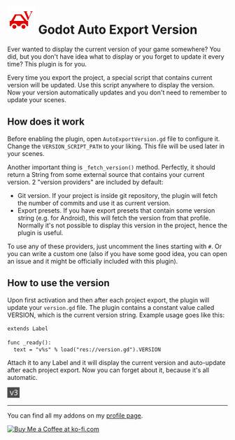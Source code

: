 # <img src="https://github.com/KoBeWi/Godot-Auto-Export-Version/blob/master/Media/Icon.png" width="64" height="64"> Godot Auto Export Version

Ever wanted to display the current version of your game somewhere? You did, but you don't have idea what to display or you forget to update it every time? This plugin is for you.

Every time you export the project, a special script that contains current version will be updated. Use this script anywhere to display the version. Now your version automatically updates and you don't need to remember to update your scenes.

## How does it work

Before enabling the plugin, open `AutoExportVersion.gd` file to configure it. Change the `VERSION_SCRIPT_PATH` to your liking. This file will be used later in your scenes.

Another important thing is `_fetch_version()` method. Perfectly, it should return a String from some external source that contains your current version. 2 "version providers" are included by default:
- Git version. If your project is inside git repository, the plugin will fetch the number of commits and use it as current version.
- Export presets. If you have export presets that contain some version string (e.g. for Android), this will fetch the version from that profile. Normally it's not possible to display this version in the project, hence the plugin is useful.

To use any of these providers, just uncomment the lines starting with `#`. Or you can write a custom one (also if you have some good idea, you can open an issue and it might be officially included with this plugin).

## How to use the version

Upon first activation and then after each project export, the plugin will update your `version.gd` file. The plugin contains a constant value called VERSION, which is the current version string. Example usage goes like this:
```GDScript
extends Label

func _ready():
  text = "v%s" % load("res://version.gd").VERSION
```
Attach it to any Label and it will display the current version and auto-update after each project export. Now you can forget about it, because it's all automatic.

![](https://github.com/KoBeWi/Godot-Auto-Export-Version/blob/master/Media/ReadmeV3.png)

___
You can find all my addons on my [profile page](https://github.com/KoBeWi).

<a href='https://ko-fi.com/W7W7AD4W4' target='_blank'><img height='36' style='border:0px;height:36px;' src='https://cdn.ko-fi.com/cdn/kofi1.png?v=3' border='0' alt='Buy Me a Coffee at ko-fi.com' /></a>
